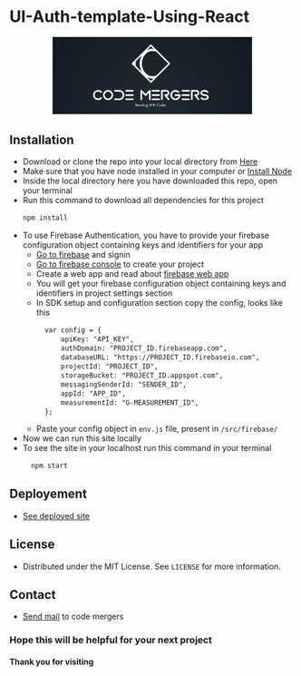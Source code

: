 # UI-Auth-template-Using-React


<p align="center">
  <a href="https://github.com/Code-Mergers/UI-Auth-Template-Using-React">
    <img src="images/CodeMergers-Banner.png" alt="Logo" width=70%>
  </a>
</p>

## Installation
- Download or clone the repo into your local directory from [Here](https://github.com/Code-Mergers/UI-Auth-Template-Using-React)
- Make sure that you have node installed in your computer or [Install Node](https://nodejs.org/en/)
- Inside the local directory here you have downloaded this repo, open your terminal
- Run this command to download all dependencies for this project 
  ```sh 
  npm install
- To use Firebase Authentication, you have to provide your firebase configuration object containing keys and identifiers for your app
  - [Go to firebase](https://firebase.google.com/) and signin
  - [Go to firebase console](https://console.firebase.google.com/) to create your project
  - Create a web app and read about [firebase web app](https://firebase.google.com/docs/web/setup)
  - You will get your firebase configuration object containing keys and identifiers in project settings section
  - In SDK setup and configuration section copy the config, looks like this  
    ```JS
      var config = {
          apiKey: "API_KEY",
          authDomain: "PROJECT_ID.firebaseapp.com",
          databaseURL: "https://PROJECT_ID.firebaseio.com",
          projectId: "PROJECT_ID",
          storageBucket: "PROJECT_ID.appspot.com",
          messagingSenderId: "SENDER_ID",
          appId: "APP_ID",
          measurementId: "G-MEASUREMENT_ID",
      };
  - Paste your config object in `env.js` file, present in `/src/firebase/`
- Now we can run this site locally 
- To see the site in your localhost run this command in your terminal
  ```sh 
    npm start
  ```
## Deployement
- [See deployed site](https://react-ui-auth-template-code-mergers.netlify.app/)

## License
- Distributed under the MIT License. See `LICENSE` for more information.

## Contact
- [Send mail](mailto:codemergers.org@gmail.com) to code mergers


### Hope this will be helpful for your next project
#### Thank you for visiting
